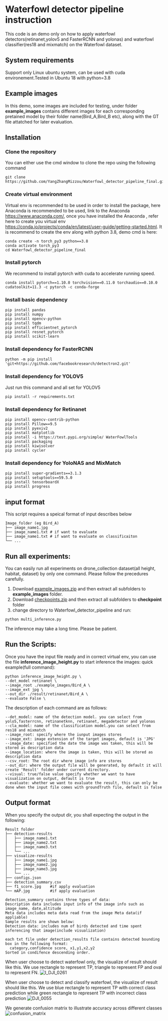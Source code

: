 # Waterfowl detector pipeline instruction

This code is an demo only on how to apply waterfowl detectors(retinanet,yolov5 and FasterRCNN and yolonas) and waterfowl classifier(res18 and mixmatch)  on the Waterfowl dataset.

## System requirements
Support only Linux ubuntu system, can be used with cuda environement.Tested in Ubuntu 18 with python=3.8

## Example images

In this demo, some images are included for testing, under folder **example_images** contains different images for each corresponding pretained model by their folder name(Bird_A,Bird_B etc), along with the GT file attatched for later evaluation.

## Installation

### Clone the repository
You can either use the cmd window to clone the repo using the following command
```
git clone https://github.com/YangZhangMizzou/Waterfowl_detector_pipeline_final.git
```

### Create virtual environment
Virtual env is recommended to be used in order to install the package, here Anaconda is recommended to be used, link to the Anaconda https://www.anaconda.com/, once you have installed the Anaconda , refer here to create you virtual env https://conda.io/projects/conda/en/latest/user-guide/getting-started.html. It is recommend to create the env along with python 3.8, demo cmd is here:

```
conda create -n torch_py3 python==3.8
conda activate torch_py3
cd Waterfowl_detector_pipeline_final
```

### Install pytorch

We recommend to install pytorch with cuda to accelerate running speed.
```
conda install pytorch==1.10.0 torchvision==0.11.0 torchaudio==0.10.0 cudatoolkit=11.3 -c pytorch -c conda-forge
```
### Install basic dependency

```
pip install pandas
pip install numpy
pip install opencv-python
pip install tqdm
pip install efficientnet_pytorch
pip install resnet_pytorch
pip install scikit-learn
```

### Install dependency for FasterRCNN

```
python -m pip install 'git+https://github.com/facebookresearch/detectron2.git'
```

### Install dependency for YOLOV5

Just run this command and all set for YOLOV5
```
pip install -r requirements.txt
```

### Install dependency for Retinanet

```
pip install opencv-contrib-python
pip install Pillow==9.5
pip install pyexiv2
pip install matplotlib
pip install -i https://test.pypi.org/simple/ WaterFowlTools
pip install packaging
pip install kiwisolver
pip install cycler
```


### Install dependency for YoloNAS and MixMatch

```
pip install super-gradients==3.1.3
pip install setuptools==59.5.0
pip install tensorboardX
pip install progress
```

## input format
This script requires a speical format of input describes below
```
Image_folder (eg Bird_A)
├── image_name1.jpg
├── image_name1.txt # if want to evaluate
├── image_name1.txt # if want to evaluate on classificaiton
└── ...
```
## Run all experiments:
You can easily run all experiments on drone_collection dataset(all height, habitat, dataset) by only one command. Please follow the precedures carefully.

1. Download [example_images.zip](https://drive.google.com/file/d/1nwzvAKL_fBVeFviAeDub3tpSmx-p_3ME/view?usp=share_link) and then extract all subfolders to **example_images** folder. 
2. Download [checkpoints.zip](https://drive.google.com/file/d/1gCochdduiTb7sxrAkGTR-DS_YZTEmbLi/view?usp=drive_link) and then extract all subfolders to **checkpoint** folder 
3. change directory to Waterfowl_detector_pipeline and run:
```
python multi_inference.py
```

The inference may take a long time. Please be patient.

## Run the Scripts:
Once you have the input file ready and in correct virtual env, you can use the file **inference_image_height.py** to start inference the images:
quick example(full command):
```
python inference_image_height.py \
--det_model retinanet \
--image_root ./example_images/Bird_A \
--image_ext jpg \
--out_dir ./result/retinanet/Bird_A \
--evaluate False \
```


The description of each command are as follows:
```
--det_model: name of the detection model. you can select from yolo5,fasterrcnn, retinanetknn, retinanet, megadetector and yolonas
--cla_model: name of the classification model.you can select from res18 and mixmatch
--image_root: specify where the iunput images stores
--image_ext: image extension of the target images, default is 'JPG'
--image_date: specified the date the image was taken, this will be stored as description data
--image_location: where the image is taken, this will be stored as description data
--csv_root: The root dir where image info are stores
--out_dir: where the output file will be generated, by default it will create 'Result' folder under current directory.
--visual: true/false value specify whether we want to have visualization on output, default is true
--evaluate: whether we want to evaluate the result, this can only be done when the input file comes with groundTruth file, default is false
```
## Output format
When you specify the output dir, you shall expecting the output in the following:
```
Result folder 
├── detection-results
│   ├── image_name1.txt
│   ├── image_name2.txt
│   ├── image_name3.txt
│   └── ...
├── visualize-results
│   ├── image_name1.jpg
│   ├── image_name2.jpg
│   ├── image_name3.jpg
│   └── ...
├── configs.json
├── detection_summary.csv
├── f1_score.jpg    #if apply evaluation
└── mAP.jpg         #if apply evaluation

detection_summary contains three types of data:
Description data includes input info of the image info such as image_name, date,altitude
Meta data includes meta data read from the image Meta data(if appliable)
Sample results are shown below:
Detection data: includes num of birds detected and time spent inferencing that image(include visualization)

each txt file under detection_results file contains detected bounding box in the following format:
  category,confidence score, x1,y1,x2,y2
Sorted in condifence descending order.
```
When user choose to detect waterfowl only, the visualize of result should like this. We use rectangle to represent TP, triangle to represent FP and oval to represent FN.
![I_DJI_0261](https://github.com/YangZhangMizzou/Waterfowl_detector_pipeline_final/assets/47132186/65b4ada5-ddce-483b-814e-e7c0d4473ffe)

When user choose to detect and classify waterfowl, the visualize of result should like this. We use blue rectangle to represent TP with correct class prediction while green rectangle to represent TP with incorrect class prediction
![DJI_0055](https://github.com/YangZhangMizzou/Waterfowl_detector_pipeline_final/assets/47132186/c5d5778b-369b-4071-a3e3-a6c41ff36cdb)

We generate confusion matrix to illustrate accuracy across different classes
![confusion_matrix](https://github.com/YangZhangMizzou/Waterfowl_detector_pipeline_final/assets/47132186/c68eab59-9c74-4a9a-b641-736cee1aed25)





